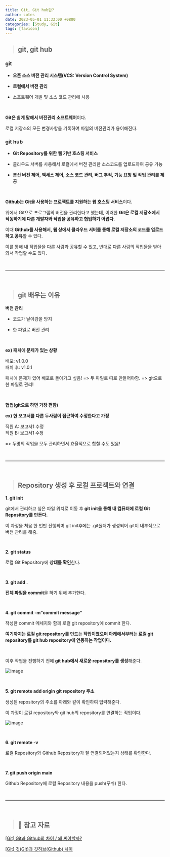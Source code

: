```yaml
---
title: Git, Git hub란?
author: cotes
date: 2023-05-01 11:33:00 +0800
categories: [Study, Git]
tags: [favicon]
---
```


> ## git, git hub

### git

- **오픈 소스 버전 관리 시스템(VCS: Version Control System)**

- **로컬에서 버전 관리**

- 소프트웨어 개발 및 소스 코드 관리에 사용

<br/>

**Git은 쉽게 말해서 버전관리 소프트웨어**이다.

로컬 저장소의 모든 변경사항을 기록하여 파일의 버전관리가 용이해진다.

### git hub

- **Git Repository를 위한 웹 기반 호스팅 서비스**

- 클라우드 서버를 사용해서 로컬에서 버전 관리한 소스코드를 업로드하여 공유 가능

- **분산 버전 제어, 액세스 제어, 소스 코드 관리, 버그 추적, 기능 요청 및 작업 관리를 제공**

<br/>

**Github는 Git을 사용하는 프로젝트를 지원하는 웹 호스팅 서비스**이다.

위에서 Git으로 프로그램의 버전을 관리한다고 했는데, 이러한 **Git은 로컬 저장소에서 작동하기에 다른 개발자와 작업을 공유하고 협업하기 어렵다.**

이때 **Github를 사용해서, 웹 상에서 클라우드 서버를 통해 로컬 저장소의 코드를 업로드하고 공유**할 수 있다.

이를 통해 내 작업물을 다른 사람과 공유할 수 있고, 반대로 다른 사람의 작업물을 받아와서 작업할 수도 있다.

<br/>

---

<br/>

> ## git 배우는 이유

**버전 관리**

- 코드가 날아감을 방지

- 한 파일로 버전 관리

<br/>

**ex) 패치에 문제가 있는 상황**

배포: v1.0.0 <br/>
패치 후: v1.0.1

패치에 문제가 있어 배포로 돌아가고 싶음! => 두 파일로 따로 만들어야함. => git으로 한 파일로 관리!

<br/>

**협업(git으로 하면 가장 편함)**

**ex) 한 보고서를 다른 두사람이 접근하여 수정한다고 가정**

직원 A: 보고서1 수정<br/>
직원 B: 보고서1 수정

=> 두명의 작업을 모두 관리하면서 효율적으로 합칠 수도 있음!

<br/>

---

<br/>

> ## Repository 생성 후 로컬 프로젝트와 연결

**1. git init**

git에서 관리하고 싶은 파일 위치로 이동 후 **git init을 통해 내 컴퓨터에 로컬 Git Repository를 만든다.**

이 과정을 처음 한 번만 진행되며 git init후에는 .git폴더가 생성되어 git이 내부적으로 버전 관리를 해줌.

<br/>

**2. git status**

로컬 Git Repository에 **상태를 확인**한다.

<br/>

**3. git add .**

**전체 파일을 commit**을 하기 위해 추가한다.

<br/>

**4. git commit -m"commit message"**

작성한 commit 메세지와 함께 로컬 git repository에 commit 한다.

**여기까지는 로컬 git repository를 만드는 작업이였으며 아래에서부터는 로컬 git repository를 git hub repository에 연동하는 작업이다.**

<br/>

이후 작업을 진행하기 전에 **git hub에서 새로운 repository를 생성**해준다.

![image](https://github.com/hajung00/hajung00.github.io/assets/66300154/732a3cf4-3a6a-4d78-bab8-7372ffc65a9c)

<br/>

**5. git remote add origin git repository 주소**

생성된 repository의 주소를 아래와 같이 확인하여 입력해준다.

이 과정이 로컬 repository와 git hub의 repository를 연결하는 작업이다.

![image](https://github.com/hajung00/hajung00.github.io/assets/66300154/90ad249f-b2ac-46a4-a8e6-be683891af7a)

<br/>

**6. git remote -v**

로컬 Repository와 Github Repository가 잘 연결되어있는지 상태를 확인한다.

<br/>

**7. git push origin main**

Github Repository에 로컬 Repository 내용을 push(푸쉬) 한다.

<br/>

---

<br/>

> ## 📑 참고 자료

[[Git] Git과 Github의 차이 / 왜 써야할까?](https://yeongjaekong.tistory.com/4)

[[Git] 깃(Git)과 깃허브(Github) 차이](https://cocoon1787.tistory.com/723)
